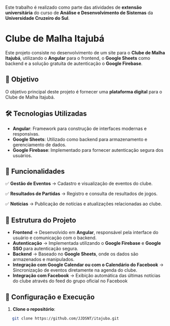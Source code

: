 Este trabalho é realizado como parte das atividades de **extensão universitária** do curso de **Análise e Desenvolvimento de Sistemas** da **Universidade Cruzeiro do Sul**.

# Clube de Malha Itajubá

Este projeto consiste no desenvolvimento de um site para o **Clube de Malha Itajubá**, utilizando o **Angular** para o frontend, o **Google Sheets** como backend e a solução gratuita de autenticação o **Google Firebase**.  

## 📌 Objetivo

O objetivo principal deste projeto é fornecer uma **plataforma digital** para o Clube de Malha Itajubá. 

## 🛠 Tecnologias Utilizadas

- **Angular**: Framework para construção de interfaces modernas e responsivas.
- **Google Sheets**: Utilizado como backend para armazenamento e gerenciamento de dados.
- **Google Firebase**: Implementado para fornecer autenticação segura dos usuários.

## 🚀 Funcionalidades

✅ **Gestão de Eventos** → Cadastro e visualização de eventos do clube.

✅ **Resultados de Partidas** → Registro e consulta de resultados de jogos.

✅ **Notícias** → Publicação de notícias e atualizações relacionadas ao clube.  
 
## 📂 Estrutura do Projeto

- **Frontend** → Desenvolvido em **Angular**, responsável pela interface do usuário e comunicação com o backend.
- **Autenticação** → Implementada utilizando o **Google Firebase** e **Google SSO** para autenticação segura.    
- **Backend** → Baseado no **Google Sheets**, onde os dados são armazenados e manipulados.
- **Integração com Google Calendar ou com o Calendário do Facebook** → Sincronização de eventos diretamente na agenda do clube.
- **Integração com Facebook** → Exibição automática das últimas notícias do clube através do feed do grupo oficial no Facebook


## 🔧 Configuração e Execução

1. **Clone o repositório**:

```bash
   git clone https://github.com/JJDSNT/itajuba.git
```


